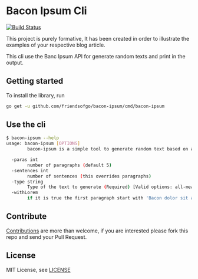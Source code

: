 # Bacon Ipsum Cli
[![Build Status](https://travis-ci.org/friendsofgo/bacon-ipsum.svg?branch=master)](https://travis-ci.org/friendsofgo/bacon)

This project is purely formative, It has been created in order to illustrate the examples of your respective blog article.

This cli use the Banc Ipsum API for generate random texts and print in the output.

## Getting started

To install the library, run

```sh
go get -u github.com/friendsofgo/bacon-ipsum/cmd/bacon-ipsum
```

## Use the cli

```sh
$ bacon-ipsum --help
usage: bacon-ipsum [OPTIONS]
        bacon-ipsum is a simple tool to generate random text based on a bacon ipsum API

  -paras int
        number of paragraphs (default 5)
  -sentences int
        number of sentences (this overrides paragraphs)
  -type string
        Type of the text to generate (Required) [Valid options: all-meat, meat-and-filler]
  -withLorem
        if it is true the first paragraph start with 'Bacon dolor sit amet'
```
## Contribute
[Contributions](https://github.com/friendsofgo/bacon-ipsum/issues?q=is%3Aissue+is%3Aopen) are more than welcome, if you are interested please fork this repo and send your Pull Request.

## License
MIT License, see [LICENSE](https://github.com/friendsofgo/bacon-ipsum/blob/master/LICENSE)